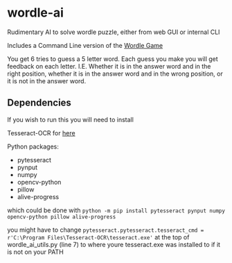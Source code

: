 # wordle-ai
Rudimentary AI to solve wordle puzzle, either from web GUI or internal CLI

Includes a Command Line version of the [Wordle Game](https://www.powerlanguage.co.uk/wordle/)

You get 6 tries to guess a 5 letter word. Each guess you make you will get feedback on each letter. 
I.E. Whether it is in the answer word and in the right position, whether it is in the answer word and in the wrong position, or it is not in the answer word.

## Dependencies
If you wish to run this you will need to install

Tesseract-OCR for [here](https://github.com/tesseract-ocr/tesseract)

Python packages:
 - pytesseract
 - pynput
 - numpy
 - opencv-python
 - pillow
 - alive-progress

which could be done with `python -m pip install pytesseract pynput numpy opencv-python pillow alive-progress`

you might have to change `pytesseract.pytesseract.tesseract_cmd = r'C:\Program Files\Tesseract-OCR\tesseract.exe'` at the top of wordle_ai_utils.py (line 7) to where youre tesseract.exe was installed to if it is not on your PATH
